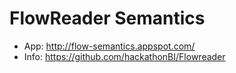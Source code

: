 # FlowReader Semantics

- App: http://flow-semantics.appspot.com/
- Info: https://github.com/hackathonBI/Flowreader
